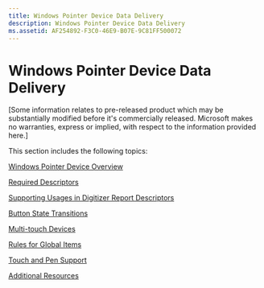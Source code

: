 ```yaml
---
title: Windows Pointer Device Data Delivery
description: Windows Pointer Device Data Delivery
ms.assetid: AF254892-F3C0-46E9-B07E-9C81FF500072
---
```


# Windows Pointer Device Data Delivery


\[Some information relates to pre-released product which may be substantially modified before it's commercially released. Microsoft makes no warranties, express or implied, with respect to the information provided here.\]

This section includes the following topics:

[Windows Pointer Device Overview](windows-pointer-device-overview.md)

[Required Descriptors](required-descriptors.md)

[Supporting Usages in Digitizer Report Descriptors](supporting-usages-in-digitizer-report-descriptors.md)

[Button State Transitions](button-state-transitions.md)

[Multi-touch Devices](multitouch-devices.md)

[Rules for Global Items](rules-for-global-items.md)

[Touch and Pen Support](touch-and-pen-support.md)

[Additional Resources](additional-resources.md)

 

 




